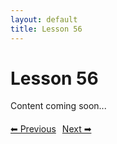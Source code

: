 ```yaml
---
layout: default
title: Lesson 56
---
```


# Lesson 56

Content coming soon...

<div style="margin-top: 20px;">
<a href="/docs/Intermediate/Lessons/lesson_55.md" style="margin-right: 10px;">⬅ Previous</a><a href="/docs/Intermediate/Lessons/lesson_57.md">Next ➡</a>
</div>
